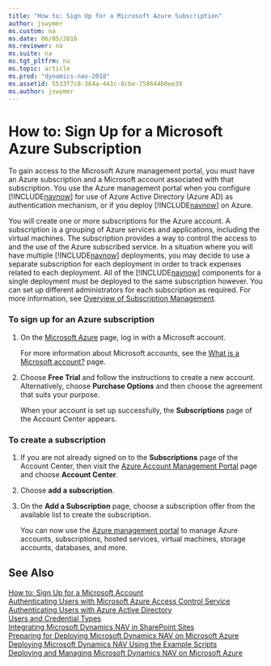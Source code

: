 ```yaml
---
title: "How to: Sign Up for a Microsoft Azure Subscription"
author: jswymer
ms.custom: na
ms.date: 06/05/2016
ms.reviewer: na
ms.suite: na
ms.tgt_pltfrm: na
ms.topic: article
ms.prod: "dynamics-nav-2018"
ms.assetid: 5533f7c8-364a-441c-8cbe-75864460ee39
ms.author: jswymer
---
```

# How to: Sign Up for a Microsoft Azure Subscription
To gain access to the Microsoft Azure management portal, you must have an Azure subscription and a Microsoft account associated with that subscription. You use the Azure management portal when you configure [!INCLUDE[navnow](includes/navnow_md.md)] for use of Azure Active Directory \(Azure AD\) as authentication mechanism, or if you deploy [!INCLUDE[navnow](includes/navnow_md.md)] on Azure.  

 You will create one or more subscriptions for the Azure account. A subscription is a grouping of Azure services and applications, including the virtual machines. The subscription provides a way to control the access to and the use of the Azure subscribed service. In a situation where you will have multiple [!INCLUDE[navnow](includes/navnow_md.md)] deployments, you may decide to use a separate subscription for each deployment in order to track expenses related to each deployment. All of the [!INCLUDE[navnow](includes/navnow_md.md)] components for a single deployment must be deployed to the same subscription however. You can set up different administrators for each subscription as required. For more information, see [Overview of Subscription Management](https://go.microsoft.com/fwlink/?LinkID=317945).  

### To sign up for an Azure subscription  

1. On the [Microsoft Azure](https://go.microsoft.com/fwlink/?LinkID=285197) page, log in with a Microsoft account.  

    For more information about Microsoft accounts, see the [What is a Microsoft account?](https://go.microsoft.com/fwlink/?LinkId=271494) page.  

2. Choose **Free Trial** and follow the instructions to create a new account. Alternatively, choose **Purchase Options** and then choose the agreement that suits your purpose.  

   When your account is set up successfully, the **Subscriptions** page of the Account Center appears.  

### To create a subscription  

1. If you are not already signed on to the **Subscriptions** page of the Account Center, then visit the [Azure Account Management Portal](https://go.microsoft.com/fwlink/?LinkID=317944) page and choose **Account Center**.  

2. Choose **add a subscription**.  

3. On the **Add a Subscription** page, choose a subscription offer from the available list to create the subscription.  

   You can now use the [Azure management portal](https://manage.windowsazure.com) to manage Azure accounts, subscriptions, hosted services, virtual machines, storage accounts, databases, and more.  

## See Also  
[How to: Sign Up for a Microsoft Account](How-to--Sign-Up-for-a-Microsoft-Account.md)   
[Authenticating Users with Microsoft Azure Access Control Service](Authenticating-Users-with-Microsoft-Azure-Access-Control-Service.md)   
[Authenticating Users with Azure Active Directory](Authenticating-Users-with-Azure-Active-Directory.md)   
[Users and Credential Types](Users-and-Credential-Types.md)   
[Integrating Microsoft Dynamics NAV in SharePoint Sites](Integrating-Microsoft-Dynamics-NAV-in-SharePoint-Sites.md)   
[Preparing for Deploying Microsoft Dynamics NAV on Microsoft Azure](Preparing-for-Deploying-Microsoft-Dynamics-NAV-on-Microsoft-Azure.md)   
[Deploying Microsoft Dynamics NAV Using the Example Scripts](Deploying-Microsoft-Dynamics-NAV-Using-the-Example-Scripts.md)   
[Deploying and Managing Microsoft Dynamics NAV on Microsoft Azure](Deploying-and-Managing-Microsoft-Dynamics-NAV-on-Microsoft-Azure.md)
